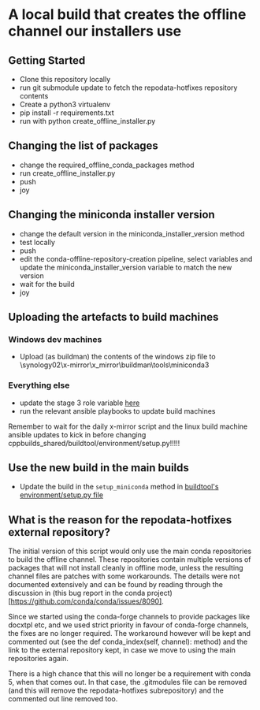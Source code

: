 # A local build that creates the offline channel our installers use

## Getting Started

- Clone this repository locally
- run git submodule update to fetch the repodata-hotfixes repository contents
- Create a python3 virtualenv
- pip install -r requirements.txt
- run with python create_offline_installer.py

## Changing the list of packages

- change the required_offline_conda_packages method
- run create_offline_installer.py
- push
- joy

## Changing the miniconda installer version

- change the default version in the miniconda_installer_version method
- test locally
- push
- edit the conda-offline-repository-creation pipeline, select variables and update the miniconda_installer_version variable to match the new version
- wait for the build
- joy

## Uploading the artefacts to build machines

### Windows dev machines

- Upload (as buildman) the contents of the windows zip file to \\synology02\x-mirror\x_mirror\buildman\tools\miniconda3

### Everything else

- update the stage 3 role variable [here](https://github.com/ccdc-confidential/build-systems-ansible-role-ccdc-cpp-build-machine-stage3/blob/main/vars/main.yml)
- run the relevant ansible playbooks to update build machines

Remember to wait for the daily x-mirror script and the linux build machine ansible updates to kick in before changing cppbuilds_shared/buildtool/environment/setup.py!!!!!

## Use the new build in the main builds

- Update the build in the `setup_miniconda` method in [buildtool's environment/setup.py file](https://github.com/ccdc-confidential/cpp-apps-main/blob/main/cppbuilds_shared/buildtool/environment/setup.py)


## What is the reason for the repodata-hotfixes external repository?

The initial version of this script would only use the main conda repositories to build the offline channel. These repositories contain multiple versions of packages that will not install cleanly in offline mode, unless the resulting channel files are patches with some workarounds.
The details were not documented extensively and can be found by reading through the discussion in (this bug report in the conda project)[https://github.com/conda/conda/issues/8090].

Since we started using the conda-forge channels to provide packages like docxtpl etc, and we used strict priority in favour of conda-forge channels, the fixes are no longer required.
The workaround however will be kept and commented out (see the def conda_index(self, channel): method) and the link to the external repository kept, in case we move to using the main repositories again.

There is a high chance that this will no longer be a requirement with conda 5, when that comes out. In that case, the .gitmodules file can be removed (and this will remove the repodata-hotfixes subrepository) and the commented out line removed too.
